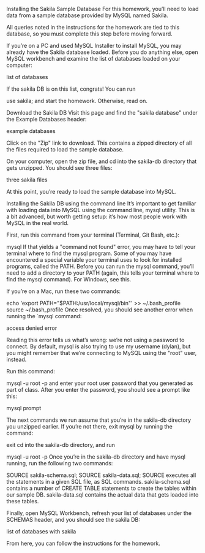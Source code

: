 Installing the Sakila Sample Database
For this homework, you’ll need to load data from a sample database provided by MySQL named Sakila.

All queries noted in the instructions for the homework are tied to this database, so you must complete this step before moving forward.

If you’re on a PC and used MySQL Installer to install MySQL, you may already have the Sakila database loaded. Before you do anything else, open MySQL workbench and examine the list of databases loaded on your computer:

list of databases

If the sakila DB is on this list, congrats! You can run

use sakila;
and start the homework. Otherwise, read on.

Download the Sakila DB
Visit this page and find the "sakila database" under the Example Databases header:

example databases

Click on the "Zip" link to download. This contains a zipped directory of all the files required to load the sample database.

On your computer, open the zip file, and cd into the sakila-db directory that gets unzipped. You should see three files:

three sakila files

At this point, you’re ready to load the sample database into MySQL.

Installing the Sakila DB using the command line
It’s important to get familiar with loading data into MySQL using the command line, mysql utility. This is a bit advanced, but worth getting setup: it’s how most people work with MySQL in the real world.

First, run this command from your terminal (Terminal, Git Bash, etc.):

mysql
If that yields a "command not found" error, you may have to tell your terminal where to find the mysql program. Some of you may have encountered a special variable your terminal uses to look for installed programs, called the PATH. Before you can run the mysql command, you’ll need to add a directory to your PATH (again, this tells your terminal where to find the mysql command). For Windows, see this.

If you’re on a Mac, run these two commands:

echo 'export PATH="$PATH:/usr/local/mysql/bin"' >> ~/.bash_profile
source ~/.bash_profile
Once resolved, you should see another error when running the `mysql command:

access denied error

Reading this error tells us what’s wrong: we’re not using a password to connect. By default, mysql is also trying to use my username (dylan), but you might remember that we’re connecting to MySQL using the "root" user, instead.

Run this command:

mysql -u root -p
and enter your root user password that you generated as part of class. After you enter the password, you should see a prompt like this:

mysql prompt

The next commands we run assume that you’re in the sakila-db directory you unzipped earlier. If you’re not there, exit mysql by running the command:

exit
cd into the sakila-db directory, and run

mysql -u root -p
Once you’re in the sakila-db directory and have mysql running, run the following two commands:

SOURCE sakila-schema.sql;
SOURCE sakila-data.sql;
SOURCE executes all the statements in a given SQL file, as SQL commands. sakila-schema.sql contains a number of CREATE TABLE statements to create the tables within our sample DB. sakila-data.sql contains the actual data that gets loaded into these tables.

Finally, open MySQL Workbench, refresh your list of databases under the SCHEMAS header, and you should see the sakila DB:

list of databases with sakila

From here, you can follow the instructions for the homework.

